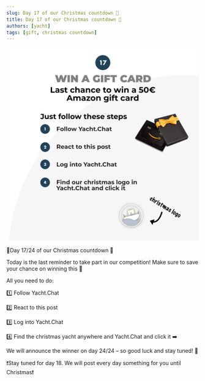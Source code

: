```yaml
---
slug: Day 17 of our Christmas countdown 🎄
title: Day 17 of our Christmas countdown 🎄
authors: [yacht]
tags: [gift, christmas countdown]
---
```


![Gift Card](Day17_linkedin.png)

🎅Day 17/24 of our Christmas countdown 🎄

Today is the last reminder to take part in our competition! Make sure to save your chance on winning this 🎉

All you need to do:

1️⃣ Follow Yacht.Chat

2️⃣ React to this post

3️⃣ Log into Yacht.Chat

4️⃣ Find the christmas yacht anywhere and Yacht.Chat and click it ➡️

We will announce the winner on day 24/24 – so good luck and stay tuned! 😬

❗️Stay tuned for day 18. We will post every day something for you until Christmas❗️ 